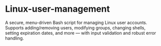 # Linux-user-management
A secure, menu-driven Bash script for managing Linux user accounts. Supports adding/removing users, modifying groups, changing shells, setting expiration dates, and more — with input validation and robust error handling.
